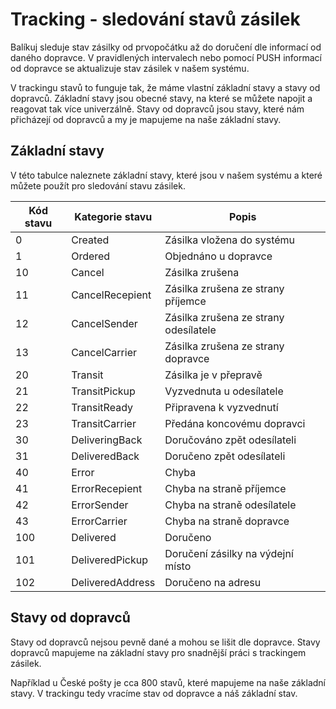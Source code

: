 ﻿# Tracking - sledování stavů zásilek

Balíkuj sleduje stav zásilky od prvopočátku až do doručení dle informací od daného dopravce. V pravidlených intervalech nebo pomocí PUSH informací od dopravce se aktualizuje stav zásilek v našem systému.

V trackingu stavů to funguje tak, že máme vlastní základní stavy a stavy od dopravců. Základní stavy jsou obecné stavy, na které se můžete napojit a reagovat tak více univerzálně. Stavy od dopravců jsou stavy, které nám přicházejí od dopravců a my je mapujeme na naše základní stavy.

## Základní stavy

V této tabulce naleznete základní stavy, které jsou v našem systému a které můžete použít pro sledování stavu zásilek.

| Kód stavu | Kategorie stavu | Popis |
| ----------- | ----------- | ----------- |
| 0 | Created | Zásilka vložena do systému |
| 1 | Ordered | Objednáno u dopravce |
| 10 | Cancel | Zásilka zrušena |
| 11 | CancelRecepient | Zásilka zrušena ze strany příjemce |
| 12 | CancelSender | Zásilka zrušena ze strany odesílatele |
| 13 | CancelCarrier | Zásilka zrušena ze strany dopravce |
| 20 | Transit | Zásilka je v přepravě |
| 21 | TransitPickup | Vyzvednuta u odesílatele |
| 22 | TransitReady | Připravena k vyzvednutí |
| 23 | TransitCarrier | Předána koncovému dopravci |
| 30 | DeliveringBack | Doručováno zpět odesílateli |
| 31 | DeliveredBack | Doručeno zpět odesílateli |
| 40 | Error | Chyba |
| 41 | ErrorRecepient | Chyba na straně příjemce |
| 42 | ErrorSender | Chyba na straně odesílatele |
| 43 | ErrorCarrier | Chyba na straně dopravce |
| 100 | Delivered | Doručeno |
| 101 | DeliveredPickup | Doručení zásilky na výdejní místo |
| 102 | DeliveredAddress | Doručeno na adresu |


## Stavy od dopravců
Stavy od dopravců nejsou pevně dané a mohou se lišit dle dopravce. Stavy dopravců mapujeme na základní stavy pro snadnější práci s trackingem zásilek.

Například u České pošty je cca 800 stavů, které mapujeme na naše základní stavy. V trackingu tedy vracíme stav od dopravce a náš základní stav.
